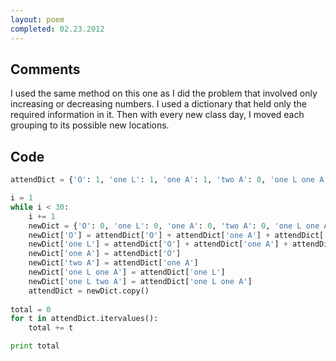```yaml
---
layout: poem
completed: 02.23.2012
---
```


## Comments

I used the same method on this one as I did the problem that involved only
increasing or decreasing numbers. I used a dictionary that held only the
required information in it. Then with every new class day, I moved each
grouping to its possible new locations.

## Code

```python
attendDict = {'O': 1, 'one L': 1, 'one A': 1, 'two A': 0, 'one L one A': 0, 'one L two A': 0}

i = 1
while i < 30:
	i += 1
	newDict = {'O': 0, 'one L': 0, 'one A': 0, 'two A': 0, 'one L one A': 0, 'one L two A': 0}
	newDict['O'] = attendDict['O'] + attendDict['one A'] + attendDict['two A']
	newDict['one L'] = attendDict['O'] + attendDict['one A'] + attendDict['two A'] + attendDict['one L one A'] + attendDict['one L two A'] + attendDict['one L']
	newDict['one A'] = attendDict['O']
	newDict['two A'] = attendDict['one A']
	newDict['one L one A'] = attendDict['one L']
	newDict['one L two A'] = attendDict['one L one A']
	attendDict = newDict.copy()
	
total = 0
for t in attendDict.itervalues():
	total += t

print total
```

